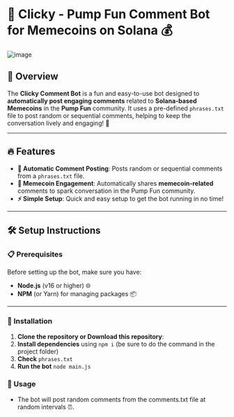 # 🚀 Clicky - Pump Fun Comment Bot for Memecoins on Solana 💰

![image](https://github.com/user-attachments/assets/7e2beef8-90a3-436d-871c-23a8104f8b58)


## 🌟 Overview
The **Clicky Comment Bot** is a fun and easy-to-use bot designed to **automatically post engaging comments** related to **Solana-based Memecoins** in the **Pump Fun** community. It uses a pre-defined `phrases.txt` file to post random or sequential comments, helping to keep the conversation lively and engaging! 🎉

---

## 🔥 Features
- **🚀 Automatic Comment Posting**: Posts random or sequential comments from a `phrases.txt` file.
- **💸 Memecoin Engagement**: Automatically shares **memecoin-related** comments to spark conversation in the Pump Fun community.
- **⚡ Simple Setup**: Quick and easy setup to get the bot running in no time!

---

## 🛠️ Setup Instructions

### 📋 Prerequisites

Before setting up the bot, make sure you have:
- **Node.js** (v16 or higher) 🌐
- **NPM** (or Yarn) for managing packages 📦


---

### 🔽 Installation

1. **Clone the repository or Download this repository**:
2. **Install dependencies** using ```npm i``` (be sure to do the command in the project folder)
3. **Check** ```phrases.txt```
4. **Run the bot**  ```node main.js```

 ### 💬 Usage

- The bot will post random comments from the comments.txt file at random intervals ⏰.




